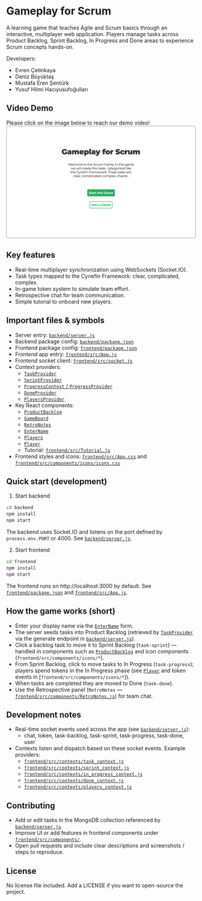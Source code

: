# Gameplay for Scrum

A learning game that teaches Agile and Scrum basics through an interactive, multiplayer web application. Players manage tasks across Product Backlog, Sprint Backlog, In Progress and Done areas to experience Scrum concepts hands-on.

Developers:
- Evren Çetinkaya
- Deniz Büyüktaş
- Mustafa Eren Şentürk
- Yusuf Hilmi Hacıyusufoğulları

## Video Demo
Please click on the image below to reach our demo video!
[![Our Demo](demo.png)](https://youtu.be/t8udjmgmowc)

## Key features
- Real-time multiplayer synchronization using WebSockets (Socket.IO).
- Task types mapped to the Cynefin Framework: clear, complicated, complex.
- In-game token system to simulate team effort.
- Retrospective chat for team communication.
- Simple tutorial to onboard new players.

## Important files & symbols
- Server entry: [`backend/server.js`](backend/server.js)  
- Backend package config: [`backend/package.json`](backend/package.json)  
- Frontend package config: [`frontend/package.json`](frontend/package.json)  
- Frontend app entry: [`frontend/src/App.js`](frontend/src/App.js)  
- Frontend socket client: [`frontend/src/socket.js`](frontend/src/socket.js)  
- Context providers:
  - [`TaskProvider`](frontend/src/contexts/task_context.js)
  - [`SprintProvider`](frontend/src/contexts/sprint_context.js)
  - [`ProgressContext` / `ProgressProvider`](frontend/src/contexts/in_progress_context.js)
  - [`DoneProvider`](frontend/src/contexts/done_context.js)
  - [`PlayersProvider`](frontend/src/contexts/players_context.js)
- Key React components:
  - [`ProductBacklog`](frontend/src/components/ProductBacklog.js)
  - [`GameBoard`](frontend/src/components/GameBoard.js)
  - [`RetroNotes`](frontend/src/components/RetroNotes.js)
  - [`EnterName`](frontend/src/components/EnterName.js)
  - [`Players`](frontend/src/components/Players.js)
  - [`Player`](frontend/src/components/Player.js)
  - Tutorial: [`frontend/src/Tutorial.js`](frontend/src/Tutorial.js)
- Frontend styles and icons: [`frontend/src/App.css`](frontend/src/App.css) and [`frontend/src/components/icons/icons.css`](frontend/src/components/icons/icons.css)

## Quick start (development)

1. Start backend
```sh
cd backend
npm install
npm start
```
The backend uses Socket.IO and listens on the port defined by `process.env.PORT` or 4000. See [`backend/server.js`](backend/server.js).

2. Start frontend
```sh
cd frontend
npm install
npm start
```
The frontend runs on http://localhost:3000 by default. See [`frontend/package.json`](frontend/package.json) and [`frontend/src/App.js`](frontend/src/App.js).

## How the game works (short)
- Enter your display name via the [`EnterName`](frontend/src/components/EnterName.js) form.
- The server seeds tasks into Product Backlog (retrieved by [`TaskProvider`](frontend/src/contexts/task_context.js) via the generate endpoint in [`backend/server.js`](backend/server.js)).
- Click a backlog task to move it to Sprint Backlog (`task-sprint`) — handled in components such as [`ProductBacklog`](frontend/src/components/ProductBacklog.js) and icon components (`frontend/src/components/icons/*`).
- From Sprint Backlog, click to move tasks to In Progress (`task-progress`); players spend tokens in the In Progress phase (see [`Player`](frontend/src/components/Player.js) and token events in [`frontend/src/components/icons/*`]).
- When tasks are completed they are moved to Done (`task-done`).
- Use the Retrospective panel (`RetroNotes` — [`frontend/src/components/RetroNotes.js`](frontend/src/components/RetroNotes.js)) for team chat.

## Development notes
- Real-time socket events used across the app (see [`backend/server.js`](backend/server.js)):
  - chat, token, task-backlog, task-sprint, task-progress, task-done, user
- Contexts listen and dispatch based on these socket events. Example providers:
  - [`frontend/src/contexts/task_context.js`](frontend/src/contexts/task_context.js)
  - [`frontend/src/contexts/sprint_context.js`](frontend/src/contexts/sprint_context.js)
  - [`frontend/src/contexts/in_progress_context.js`](frontend/src/contexts/in_progress_context.js)
  - [`frontend/src/contexts/done_context.js`](frontend/src/contexts/done_context.js)
  - [`frontend/src/contexts/players_context.js`](frontend/src/contexts/players_context.js)

## Contributing
- Add or edit tasks in the MongoDB collection referenced by [`backend/server.js`](backend/server.js).
- Improve UI or add features in frontend components under [`frontend/src/components/`](frontend/src/components/).
- Open pull requests and include clear descriptions and screenshots / steps to reproduce.

## License
No license file included. Add a LICENSE if you want to open-source the project.
